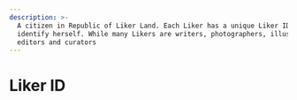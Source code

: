 ```yaml
---
description: >-
  A citizen in Republic of Liker Land. Each Liker has a unique Liker ID to
  identify herself. While many Likers are writers, photographers, illustrators,
  editors and curators
---
```


# Liker ID





